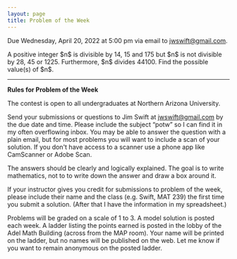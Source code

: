 ```yaml
---
layout: page
title: Problem of the Week
---
```

Due Wednesday, April 20, 2022 at 5:00 pm via email to 
<a href="mailto:jwswift@gmail.com?subject=potw" target="_blank">jwswift@gmail.com</a>.
<p>
A positive integer $n$ is divisible by 14, 15 and 175 but $n$ is not divisible by 28, 45 or 1225. 
Furthermore, $n$ divides 44100. Find the possible value(s) of $n$.
<!--
<center>
<img src = "https://naumathstat.github.io/problem-of-the-week/files/images/2022-04-13.png" 
style="width:200px;height:208">
</center>
-->
<hr>
<b>Rules for Problem of the Week</b>
<p>
The contest is open to all undergraduates at Northern Arizona University.
<p>
Send your submissions or questions to Jim Swift at
<a href="mailto:jwswift@gmail.com?subject=potw" target="_blank">jwswift@gmail.com</a> 
by the due date and time.
Please include the subject &ldquo;potw&rdquo; so I can find it in my often overflowing inbox.
You may be able to answer the question with a plain email, but for most problems you will want to 
include a scan of your solution.  If you don't have access to a scanner use a phone app like
CamScanner or Adobe Scan.
<p>The answers should be clearly and logically explained.  The goal is to write mathematics, not to
 to write down the answer and draw a box around it.
<p>
	If your instructor gives you credit for submissions to problem of the week, please include their name
	and the class  (e.g. Swift, MAT 239) the first time you submit a solution.  
(After that I have the information in my spreadsheet.)
</p><p>
	Problems will be graded on a scale of 1 to 3.  A model solution is posted each week.
	A ladder listing the points earned is posted in the lobby of the Adel Math Building 
	(across from the MAP room).  Your name will be printed on the ladder, but no names will be published on the web.
	Let me know if you want to remain anonymous on the posted ladder.
</p>